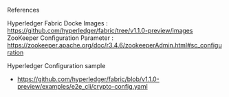 

References

Hyperledger Fabric Docke Images : https://github.com/hyperledger/fabric/tree/v1.1.0-preview/images
ZooKeeper Configuration Parameter : https://zookeeper.apache.org/doc/r3.4.6/zookeeperAdmin.html#sc_configuration

Hyperledger Configuration sample
- https://github.com/hyperledger/fabric/blob/v1.1.0-preview/examples/e2e_cli/crypto-config.yaml